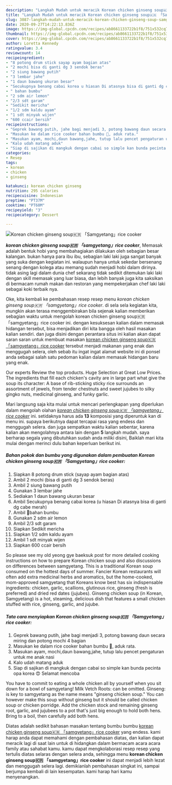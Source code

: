 ```yaml
---
description: "Langkah Mudah untuk meracik Korean chicken ginseng soup🇰🇷 「Samgyetang」rice cooker yang Enak Banget"
title: "Langkah Mudah untuk meracik Korean chicken ginseng soup🇰🇷 「Samgyetang」rice cooker yang Enak Banget"
slug: 3087-langkah-mudah-untuk-meracik-korean-chicken-ginseng-soup-samgyetangrice-cooker-yang-enak-banget
date: 2020-09-27T14:22:13.836Z
image: https://img-global.cpcdn.com/recipes/ab8661133722b1f8/751x532cq70/korean-chicken-ginseng-soup🇰🇷-「samgyetang」rice-cooker-foto-resep-utama.jpg
thumbnail: https://img-global.cpcdn.com/recipes/ab8661133722b1f8/751x532cq70/korean-chicken-ginseng-soup🇰🇷-「samgyetang」rice-cooker-foto-resep-utama.jpg
cover: https://img-global.cpcdn.com/recipes/ab8661133722b1f8/751x532cq70/korean-chicken-ginseng-soup🇰🇷-「samgyetang」rice-cooker-foto-resep-utama.jpg
author: Loretta Kennedy
ratingvalue: 3.4
reviewcount: 14
recipeingredient:
- "8 potong drum stick sayap ayam bagian atas"
- "2 mochi bisa di ganti dg 3 sendok beras"
- "2 siung bawang putih"
- "3 lembar jahe"
- "1 daun bawang ukuran besar"
- "Secukupnya benang cabai korea u hiasan Di atasnya bisa di ganti dg cabe merah"
- " bahan bumbu"
- "2 sdm air lemon"
- "2/3 sdt garam"
- "Sedikit mericha"
- "1/2 sdm kaldu ayam"
- "1 sdt minyak wijen"
- "600 ccair bersih"
recipeinstructions:
- "Geprek bawang putih, jahe bagi menjadi 3, potong bawang daun secara miring dan potong mochi 4 bagian"
- "Masukan ke dalam rice cooker bahan bumbu 🔹, aduk rata."
- "Masukan ayam, mochi,daun bawang,jahe, tutup lalu pencet pengaturan untuk me anak nasi"
- "Kalo udah matang aduk"
- "Siap di sajikan di mangkuk dengan cabai so simple kan bunda pecinta opa korea 😍 Selamat mencoba"
categories:
- Resep
tags:
- korean
- chicken
- ginseng

katakunci: korean chicken ginseng 
nutrition: 295 calories
recipecuisine: Indonesian
preptime: "PT37M"
cooktime: "PT60M"
recipeyield: "3"
recipecategory: Dessert

---
```



![Korean chicken ginseng soup🇰🇷 「Samgyetang」rice cooker](https://img-global.cpcdn.com/recipes/ab8661133722b1f8/751x532cq70/korean-chicken-ginseng-soup🇰🇷-「samgyetang」rice-cooker-foto-resep-utama.jpg)

<b><i>korean chicken ginseng soup🇰🇷 「samgyetang」rice cooker</i></b>, Memasak adalah bentuk hobi yang membahagiakan dilakukan oleh sebagian besar kalangan. bukan hanya para ibu ibu, sebagian laki laki juga sangat banyak yang suka dengan kegiatan ini. walaupun hanya untuk sekedar bersenang senang dengan kolega atau memang sudah menjadi hobi dalam dirinya. tidak asing lagi dalam dunia chef sekarang tidak sedikit ditemukan laki laki dengan skill memasak yang luar biasa, dan lebih banyak juga kita saksikan di bermacam rumah makan dan restoran yang mempekerjakan chef laki laki sebagai koki terbaik nya.

Oke, kita kembali ke pembahasan resep resep menu <i>korean chicken ginseng soup🇰🇷 「samgyetang」rice cooker</i>. di sela sela kegiatan kita, mungkin akan terasa menggembirakan bila sejenak kalian memberikan sebagian waktu untuk mengolah korean chicken ginseng soup🇰🇷 「samgyetang」rice cooker ini. dengan kesuksesan kalian dalam memasak hidangan tersebut, bisa menjadikan diri kita bangga oleh hasil masakan kalian sendiri. dan juga disini dengan perantara situs ini kalian akan dapat saran saran untuk membuat masakan <u>korean chicken ginseng soup🇰🇷 「samgyetang」rice cooker</u> tersebut menjadi makanan yang enak dan menggugah selera, oleh sebab itu ingat ingat alamat website ini di ponsel anda sebagai salah satu pedoman kalian dalam memasak hidangan baru yang enak.

Our experts Review the top products. Huge Selection at Great Low Prices. The ingredients that fill each chicken&#39;s cavity are in large part what give the soup its character: A base of rib-sticking sticky rice surrounds an assortment of jewels, from tender chestnuts and sweet jujubes to silky gingko nuts, medicinal ginseng, and funky garlic.


Mari langsung saja kita mulai untuk mencari perlengkapan yang diperlukan dalam mengolah olahan <u><i>korean chicken ginseng soup🇰🇷 「samgyetang」rice cooker</i></u> ini. setidaknya harus ada <b>13</b> komposisi yang diperuntuk kan di menu ini. supaya berikutnya dapat tercapai rasa yang endess dan menggugah selera. dan juga sempatkan waktu kalian sebentar, karena kalian akan mengolahnya antara lain dengan <b>5</b> langkah mudah. saya berharap segala yang dibutuhkan sudah anda miliki disini, Baiklah mari kita mulai dengan merinci dulu bahan keperluan berikut ini.

<!--inarticleads1-->

##### Bahan pokok dan bumbu yang digunakan dalam pembuatan Korean chicken ginseng soup🇰🇷 「Samgyetang」rice cooker:

1. Siapkan 8 potong drum stick (sayap ayam bagian atas)
1. Ambil 2 mochi (bisa di ganti dg 3 sendok beras)
1. Ambil 2 siung bawang putih
1. Gunakan 3 lembar jahe
1. Sediakan 1 daun bawang ukuran besar
1. Ambil Secukupnya benang cabai korea (u hiasan Di atasnya bisa di ganti dg cabe merah)
1. Ambil  🔹bahan bumbu
1. Gunakan 2 sdm air lemon
1. Ambil 2/3 sdt garam
1. Siapkan Sedikit mericha
1. Siapkan 1/2 sdm kaldu ayam
1. Ambil 1 sdt minyak wijen
1. Siapkan 600 ccair bersih


So please see my old yeong gye baeksuk post for more detailed cooking instructions on how to prepare Korean chicken soup and also discussions on differences between samgyetang. This is a traditional Korean soup consumed on the hottest days of summer. Fancier Korean restaurants will often add extra medicinal herbs and aromatics, but the home-cooked, mom-approved samgyetang that Koreans know best has six indispensable ingredients: chicken, garlic, scallions, glutinous rice, ginseng (fresh is preferred) and dried red dates (jujubes). Ginseng chicken soup (in Korean, Samgyetang) is a hot, steaming, delicious dish that features a small chicken stuffed with rice, ginseng, garlic, and jujube. 

<!--inarticleads2-->

##### Tata cara menyiapkan Korean chicken ginseng soup🇰🇷 「Samgyetang」rice cooker:

1. Geprek bawang putih, jahe bagi menjadi 3, potong bawang daun secara miring dan potong mochi 4 bagian
1. Masukan ke dalam rice cooker bahan bumbu 🔹, aduk rata.
1. Masukan ayam, mochi,daun bawang,jahe, tutup lalu pencet pengaturan untuk me anak nasi
1. Kalo udah matang aduk
1. Siap di sajikan di mangkuk dengan cabai so simple kan bunda pecinta opa korea 😍 Selamat mencoba


You have to commit to eating a whole chicken all by yourself when you sit down for a bowl of samgyetang! Milk Vetch Roots: can be omitted. Ginseng: is key to samgyetang as the name means &#34;ginseng chicken soup.&#34; You can however make this soup without ginseng but it should be called chicken soup or chicken porridge. Add the chicken stock and remaining ginseng root, garlic, and jujubees to a pot that&#39;s just big enough to hold both hens. Bring to a boil, then carefully add both hens. 

Diatas adalah sedikit bahasan masakan tentang bumbu bumbu <u>korean chicken ginseng soup🇰🇷 「samgyetang」rice cooker</u> yang endess. kami harap anda dapat memahami dengan pembahasan diatas, dan kalian dapat meracik lagi di saat lain untuk di hidangkan dalam bermacam acara acara family atau sahabat kamu. kamu dapat mengkolaborasi resep resep yang tertulis diatas selaras dengan selera anda, sehingga menu <b>korean chicken ginseng soup🇰🇷 「samgyetang」rice cooker</b> ini dapat menjadi lebih lezat dan menggugah selera lagi. demikianlah pembahasan singkat ini, sampai berjumpa kembali di lain kesempatan. kami harap hari kamu menyenangkan.
